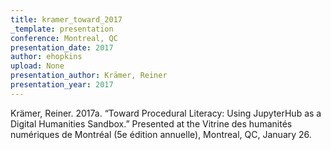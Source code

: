 ```yaml
---
title: kramer_toward_2017
_template: presentation
conference: Montreal, QC
presentation_date: 2017
author: ehopkins
upload: None
presentation_author: Krämer, Reiner
presentation_year: 2017
---
```

Krämer, Reiner. 2017a. “Toward Procedural Literacy: Using JupyterHub as a Digital Humanities Sandbox.” Presented at the Vitrine des humanités numériques de Montréal (5e édition annuelle), Montreal, QC, January 26.